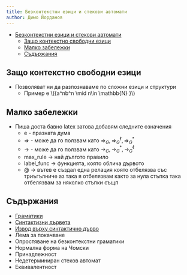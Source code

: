 ```yaml
---
title: Безконтекстни езици и стекови автомати
author: Димо Йорданов
---
```


<!-- TOC -->
* [Безконтекстни езици и стекови автомати](#безконтекстни-езици-и-стекови-автомати)
  * [Защo контекстно свободни езици](#защo-контекстно-свободни-езици)
  * [Малко забележки](#малко-забележки)
  * [Съдържания](#съдържания)
<!-- TOC -->

## Защo контекстно свободни езици
- Позволяват ни да разпознаваме по сложни езици и структури
  - Пример е \\(\{a^nb^n \mid n\in \mathbb{N} \}\\)

## Малко забележки
- Пиша доста бавно latex затова добавям следните означения
  - e - празната дума
  - => - може да го ползвам като $\Rightarrow_G, \Rightarrow_G^\ell, \Rightarrow_G^*$
  - -> - може да го ползвам като $\rightarrow_G, \rightarrow_G^*, \rightarrow_G^\ell$
  - max_rule -> най дългото правило
  - label_func -> функцията, която облича дървото
  - @ -> вътев е създал една релация която отбелязва със триъгълниче аз така я отбелязвам
    както за нула стъпка така отбелязвам за няколко стъпки същп

## Съдържания
- [Граматики](https://dimoyordanov.github.io/eai/grammars)
- [Синтактизни дървета](https://dimoyordanov.github.io/eai/parse_trees)
- [Извод върху синтактично дърво](https://dimoyordanov.github.io/eai/conclusions_on_parse_trees)
- Лема за покачване
- Опростяване на безконтекстни граматики
- Нормална форма на Чомски
- Принадлежност
- Недетерминиран стеков автомат
- Еквивалентност
